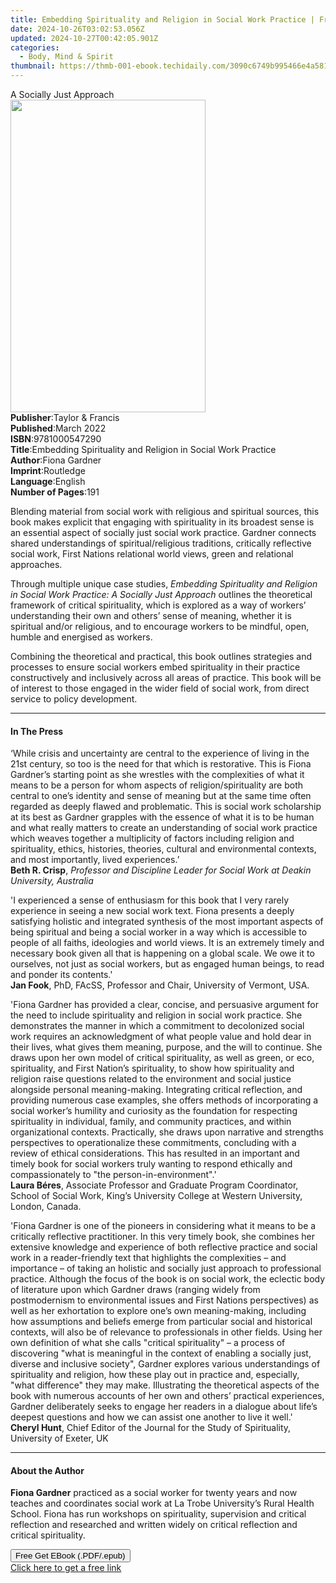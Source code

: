 ```yaml
---
title: Embedding Spirituality and Religion in Social Work Practice | Free Book
date: 2024-10-26T03:02:53.056Z
updated: 2024-10-27T00:42:05.901Z
categories:
  - Body, Mind & Spirit
thumbnail: https://thmb-001-ebook.techidaily.com/3090c6749b995466e4a581fa76ab7080ca75d9bc2363fbc1214c3cca80e2fef1.jpg
---
```

<main id="book-container">
  <div class="flex flex-col">
    <div class="book-brief flex-1 py-6 px-4 sm:p-6 md:py-10 md:px-8">
      <!-- brief-->
      <div class="book-brief-main">A Socially Just Approach</div>
    </div>
    <div
      class="book-meta-info flex-1 grid gap-4 col-start-1 col-end-3 row-start-1 sm:mb-6 sm:grid-cols-4 lg:gap-6 lg:col-start-2 lg:row-end-6 lg:row-span-6 lg:mb-0"
    >
      <div
        class="book-meta-info-left place-content-center mt-4 p-4 text-sm leading-6 col-start-2 col-span-2 dark:text-slate-400"
      >
        <img
          class="w-full h-500 object-cover rounded-lg sm:h-255 sm:col-span-2 lg:col-span-full"
          src="https://img-001-ebook.techidaily.com/79d0396c989f784c2bc0221a57578c4faa0c774998a9cd2fdcd75e2c508aab0d.jpg"
          alt=""
          width="312"
          height="500"
        />
      </div>
      <div
        class="book-meta-info-right mt-2 col-start-1 row-start-2 col-span-3 self-center"
      >
        <!-- meta data  -->
        <div class="flex flex-col px-4 md:px-8">
          <div class="flex-1">
            <strong>Publisher</strong>:<span class="px-2"
              >Taylor &amp; Francis</span
            >
          </div>
          <div class="flex-1">
            <strong>Published</strong>:<span class="px-2">March 2022</span>
          </div>
          <div class="flex-1">
            <strong>ISBN</strong>:<span class="px-2">9781000547290</span>
          </div>
          <div class="flex-1">
            <strong>Title</strong>:<span class="px-2"
              >Embedding Spirituality and Religion in Social Work Practice</span
            >
          </div>
          <div class="flex-1">
            <strong>Author</strong>:<span class="px-2">Fiona Gardner</span>
          </div>
          <div class="flex-1">
            <strong>Imprint</strong>:<span class="px-2">Routledge</span>
          </div>
          <div class="flex-1">
            <strong>Language</strong>:<span class="px-2">English</span>
          </div>
          <div class="flex-1">
            <strong>Number of Pages</strong>:<span class="px-2">191</span>
          </div>
        </div>
      </div>
    </div>
    <div class="book-description flex-1 py-6 px-4 sm:p-6 md:py-10 md:px-8">
      <div class="book-description-main">
        <div accordion-content="" id="description">
          <p>
            Blending material from social work with religious and spiritual
            sources, this book makes explicit that engaging with spirituality in
            its broadest sense is an essential aspect of socially just social
            work practice. Gardner connects shared understandings of
            spiritual/religious traditions, critically reflective social work,
            First Nations relational world views, green and relational
            approaches.
          </p>
          <p>
            Through multiple unique case studies,
            <i
              >Embedding Spirituality and Religion in Social Work Practice: A
              Socially Just Approach</i
            >
            outlines the theoretical framework of critical spirituality, which
            is explored as a way of workers’ understanding their own and others’
            sense of meaning, whether it is spiritual and/or religious, and to
            encourage workers to be mindful, open, humble and energised as
            workers.
          </p>
          <p>
            Combining the theoretical and practical, this book outlines
            strategies and processes to ensure social workers embed spirituality
            in their practice constructively and inclusively across all areas of
            practice. This book will be of interest to those engaged in the
            wider field of social work, from direct service to policy
            development.
          </p>
        </div>
        <div class="accordion-fader"></div>
      </div>
    </div>
    <div class="book-excerpts flex-1 py-6 px-4 sm:p-6 md:py-10 md:px-8">
      <!-- excerpts-->
      <div class="book-excerpts-main">
        <hr />
        <h4 class="placeholder placeholder-heading">
          <span>In The Press</span>
        </h4>
        <p></p>
        <p>
          ‘While crisis and uncertainty are central to the experience of living
          in the 21st century, so too is the need for that which is restorative.
          This is Fiona Gardner’s starting point as she wrestles with the
          complexities of what it means to be a person for whom aspects of
          religion/spirituality are both central to one’s identity and sense of
          meaning but at the same time often regarded as deeply flawed and
          problematic. This is social work scholarship at its best as Gardner
          grapples with the essence of what it is to be human and what really
          matters to create an understanding of social work practice which
          weaves together a multiplicity of factors including religion and
          spirituality, ethics, histories, theories, cultural and environmental
          contexts, and most importantly, lived experiences.’<br /><b
            >Beth R. Crisp</b
          >,
          <i
            >Professor and Discipline Leader for Social Work at Deakin
            University, Australia</i
          >
        </p>
        <p>
          'I experienced a sense of enthusiasm for this book that I very rarely
          experience in seeing a new social work text. Fiona presents a deeply
          satisfying holistic and integrated synthesis of the most important
          aspects of being spiritual and being a social worker in a way which is
          accessible to people of all faiths, ideologies and world views. It is
          an extremely timely and necessary book given all that is happening on
          a global scale. We owe it to ourselves, not just as social workers,
          but as engaged human beings, to read and ponder its contents.'<br /><b
            >Jan Fook</b
          >, PhD, FAcSS, Professor and Chair, University of Vermont, USA.
        </p>
        <p>
          'Fiona Gardner has provided a clear, concise, and persuasive argument
          for the need to include spirituality and religion in social work
          practice. She demonstrates the manner in which a commitment to
          decolonized social work requires an acknowledgment of what people
          value and hold dear in their lives, what gives them meaning, purpose,
          and the will to continue. She draws upon her own model of critical
          spirituality, as well as green, or eco, spirituality, and First
          Nation’s spirituality, to show how spirituality and religion raise
          questions related to the environment and social justice alongside
          personal meaning-making. Integrating critical reflection, and
          providing numerous case examples, she offers methods of incorporating
          a social worker’s humility and curiosity as the foundation for
          respecting spirituality in individual, family, and community
          practices, and within organizational contexts. Practically, she draws
          upon narrative and strengths perspectives to operationalize these
          commitments, concluding with a review of ethical considerations. This
          has resulted in an important and timely book for social workers truly
          wanting to respond ethically and compassionately to "the
          person-in-environment".'<br /><strong>Laura </strong
          ><strong>Béres</strong>, Associate Professor and Graduate Program
          Coordinator, School of Social Work, King’s University College at
          Western University, London, Canada.
        </p>
        <p>
          'Fiona Gardner is one of the pioneers in considering what it means to
          be a critically reflective practitioner. In this very timely book, she
          combines her extensive knowledge and experience of both reflective
          practice and social work in a reader-friendly text that highlights the
          complexities – and importance – of taking an holistic and socially
          just approach to professional practice. Although the focus of the book
          is on social work, the eclectic body of literature upon which Gardner
          draws (ranging widely from postmodernism to environmental issues and
          First Nations perspectives) as well as her exhortation to explore
          one’s own meaning-making, including how assumptions and beliefs emerge
          from particular social and historical contexts, will also be of
          relevance to professionals in other fields. Using her own definition
          of what she calls "critical spirituality" – a process of discovering
          "what is meaningful in the context of enabling a socially just,
          diverse and inclusive society", Gardner explores various
          understandings of spirituality and religion, how these play out in
          practice and, especially, "what difference" they may make.
          Illustrating the theoretical aspects of the book with numerous
          accounts of her own and others’ practical experiences, Gardner
          deliberately seeks to engage her readers in a dialogue about life’s
          deepest questions and how we can assist one another to live it
          well.'<br /><b>Cheryl Hunt</b>, Chief Editor of the Journal for the
          Study of Spirituality, University of Exeter, UK
        </p>
        <p></p>
      </div>
    </div>
    <div class="book-about-author flex-1 py-6 px-4 sm:p-6 md:py-10 md:px-8">
      <!-- about author-->
      <div class="book-main-author-main">
        <hr />
        <h4 class="placeholder placeholder-heading">
          <span>About the Author</span>
        </h4>
        <p></p>
        <p>
          <strong>Fiona Gardner</strong> practiced as a social worker for twenty
          years and now teaches and coordinates social work at La Trobe
          University’s Rural Health School. Fiona has run workshops on
          spirituality, supervision and critical reflection and researched and
          written widely on critical reflection and critical spirituality.
        </p>
        <p></p>
      </div>
    </div>
    <div class="book-free-get flex-1 py-6 px-4 sm:p-6 md:py-10 md:px-8">
      <button
        id="btn-free-get"
        class="bg-blue-500 hover:bg-blue-700 text-white font-bold py-2 px-4 rounded"
      >
        Free Get EBook (.PDF/.epub)
      </button>
      <div id="countdown-display" class="px-2 text-lg mt-2"></div>
      <a
        id="free-link"
        class="hidden bg-blue-500 hover:bg-blue-700 text-white font-bold py-2 px-4 rounded"
        href="https://www.ebooks.com/en-us/book/210496543/embedding-spirituality-and-religion-in-social-work-practice/fiona-gardner/"
        target="_blank"
        >Click here to get a free link</a
      >
    </div>
    <script>
      let countdownTime = 0;
      let countdownInterval = null;
      document
        .getElementById('btn-free-get')
        .addEventListener('click', startCountdown);
      function startCountdown() {
        countdownTime = new Date().getTime() + 60000 * 3;
        countdownInterval = setInterval(updateCountdown, 1000);
        document.getElementById('btn-free-get').disabled = true;
        document
          .getElementById('btn-free-get')
          .classList.add('bg-gray-500', 'cursor-not-allowed');
      }
      function updateCountdown() {
        let currentTime = new Date().getTime();
        let timeLeft = countdownTime - currentTime;
        let secondsLeft = Math.floor(timeLeft / 1000);
        document.getElementById('countdown-display').innerHTML =
          `Remaining time: ${secondsLeft} seconds.`;
        if (secondsLeft <= 0) {
          clearInterval(countdownInterval);
          document.getElementById('btn-free-get').classList.add('hidden');
          document.getElementById('free-link').classList.remove('hidden');
          document.getElementById('countdown-display').innerHTML = '';
        }
      }
    </script>
  </div>
</main>

<ins class="adsbygoogle"
      style="display:block"
      data-ad-client="ca-pub-7571918770474297"
      data-ad-slot="8358498916"
      data-ad-format="auto"
      data-full-width-responsive="true"></ins>
    